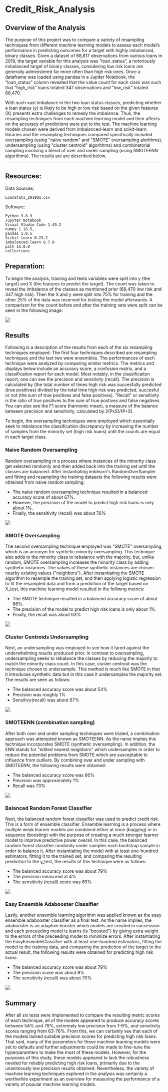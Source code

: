 # Credit_Risk_Analysis


## Overview of the Analysis

The purpose of this project was to compare a variety of resampling techniques from different machine learning models to assess each model’s performance in predicting outcomes for a target with highly imbalanced, binary classes.  Given a dataset of 68,817 observations from various loans in 2019, the target variable for this analysis was “loan_status”, a notoriously imbalanced target of binary classes, considering low risk loans are generally administered far more often than high risk ones.  Once a dataframe was loaded using pandas in a Jupiter Notebook, the “loan_status” column revealed that the value count for each class was such that “high_risk” loans totaled 347 observations and “low_risk” totaled 68,470.  


With such vast imbalance in the two loan status classes, predicting whether a loan status (y) is likely to be high or low risk based on the given features (X) presents extra challenges to remedy the imbalance.  Thus, the resampling techniques from each machine learning model and their affects on the accuracy of predictions were put to the test.  The machine learning models chosen were derived from imbalanced-learn and scikit-learn libraries and the resampling techniques compared specifically included oversampling (using "naive random" and "SMOTE" oversampling alorithms), undersampling (using "cluster centroid" algorithms) and combinatorial sampling involving a blend of over and under sampling (using SMOTEENN algorithms).  The results are are described below.

---------------------------------------------
## Resources:

Data Sources: 
    
    LoanStats_2019Q1.csv

    

Software: 

    Python 3.8.3
    Jupyter Notebook
    Visual Studio Code 1.49.2
    numpy 1.18.5, 
    pandas 1.0.5
    Scikit-learn 0.23.2
    imbalanced-learn 0.7.0
    path 15.0.0
    collections


## Preparation:

To begin the analysis, training and tests variables were split into y (the target) and X (the features to predict the target).  The count was taken to reveal the imbalance of the classes as mentioned prior (68,470 low risk and 347 high risk).  Then the X and y were split into 75% for training and the other 25% of the data was reserved for testing the model afterwards.  A comparison for the count before and after the training sets were split can be seen in the following image:

![](images_for_readme/train_test_split.png)


## Results

Following is a description of the results from each of the six resampling techniques employed.  The first four techniques described are resampling techniques and the last two were ensembles.  The performances of each technique were analyzed by comparing similar metrics.  The metrics and displays below include an accuracy score, a confusion matrix, and a classification report for each model.  Most notably, in the classificaiton report, one can see the precision and senstivity (recall).  The precision is calculated by (the total number of times high risk was succesfully predicted (true positives) divided by the total time high risk was predicted, succesful or not (the sum of true positives and false positives).  "Recall" or sensitivity is the ratio of true positives to the sum of true postives and false negatives.  You can also see the F1 score (harmonic mean), a measure of the balance between precision and sensitivity, calculated by 2(PxS)/(P+S).


To begin, the oversampling techniques were employed which essentially seek to rebalance the classification discrepancy by increasing the number of samples from the minority set (high risk loans) until the counts are equal in each target class.

### Naive Random Oversampling

Random oversampling in a process where instances of the minority class get selected randomly and then added back into the training set until the classes are balanced. After instantiating imblearn's RandomOverSampler and fitting and resampling the training datasets the following results were obtained from naive random sampling:

- The naive random oversampling technique resulted in a balanced accuracy score of about 67%.
- However, the precision of the model to predict high risk loans is only about 1%.  
- Finally, the sensitivity (recall) was about 76%

![](images_for_readme/random_oversampling.png)


### SMOTE Oversampling

The second oversampling technique employed was "SMOTE" oversampling, which is an acronym for synthetic minority oversampling.  This technique also adds to the minority class to rebalance with the majority, but, unlike random, SMOTE oversampling increases the minority class by adding synthetic instances.  The values of these synthetic instances are chosen nearby existing values ("neighbors").  After instantiating the SMOTE algorithm to resample the training set, and then applying logistic regression to fit the resampled data and form a prediction of the target based on X_test, this machine learning model resulted in the folliwng metrics:

- The SMOTE technique resulted in a balanced accuracy score of about 66%.
- The precision of the model to predict high risk loans is only about 1%.  
- Finally, the recall was about 63%

![](images_for_readme/SMOTE.png)




### Cluster Centroids Undersampling

Next, an undersampling was employed to see how it fared against the underwhelming results produced prior.  In contrast to oversampling, undersampling seeks to rebalance the classes by reducing the majority to match the minority class count.  In this case, cluster centroid was the technique chosen to undersample.  This method is much like SMOTE in that it introduces synthetic data but in this case it undersamples the majority set.  The results are seen as follows:

- The balanced accuracy score was about 54%
- Precision was roughly 1%
- Sensitivy(recall) was about 67%

![](images_for_readme/cluster_centroids_undersampling.png)


### SMOTEENN (combination sampling)

After both over and under sampling techniques were trialed, a combination approach was attempted known as SMOTEENN.  As the name implies this technique incorporates SMOTE (synthetic oversampling).  In addition, the ENN stands for "edited nearest neighbors" which undersamples in order to reduce the potential problems from SMOTE which are susceptable to influence from outliers.  By combining over and under sampling with SMOTEENN, the following results were obtained:

- The balanced accuracy score was 66%
- Precision was approximately 1%
- Recall was 73%

![](images_for_readme/smoteenn.png)


### Balanced Random Forest Classifier

Next, the balanced random forest classifier was used to predict credit risk.  This is a form of ensemble classifier.  Ensemble learning is a process where multiple weak learner models are combined either at once (bagging) or in sequence (boosting) with the purpose of creating a much stronger learner model to improve predictive power overall.  In this case, the balanced random forest classifier randomly under samples each bootstrap sample in order to balance it.  After instantiating the model with at least one-hundred estimators, fitting it to the trained set, and comparing the resulting prediciton to the y_test, the results of this technique were as follows:

- The balanced accuracy score was about 79%
- The precision measured at 4%
- The sensitivity (recall) score was 69%


![](images_for_readme/balanced_randomforest_classifier.png)

### Easy Ensemble Adabooster Classifier

Lastly, another ensemble learning algorithm was applied known as the easy ensemble adabooster classifier as a final test.  As the name implies, the adabooster is an adaptive booster which models are created in succession and each proceeding model is learns (is "boosted") by giving extra weight to the errors of the preceeding model to minimize errors.  After instantiating the EasyEnsembleClassifier with at least one-hundred estimators, fitting the model to the training data, and comparing the prediction of the target to the actual result, the following results were obtained for predicting high risk loans:

- The balanced accuracy score was about 79%
- The precision score was about 9%
- The sensitivity (recall) was about 70%

![](images_for_readme/adaboost.png)

## Summary

After all six tests were implemented to compare the resulting metric scores of each technique, all of the models appeared to produce accuracy scores between 54% and 79%, extremely low precision from 1-9%, and sensitivity scores ranging from 63-76%.  From this, we can certainly see that each of the models lacked suitable precision scores for predicting high risk loans.  That said, many of the parameters for these machine learning models were set to defaults and further adjustments could be made to fine-tune the hyperparamters to make the most of these models.  However, for the purposes of this study, these models appeared to lack the robustness needed for reliably predicting high risk loans, primarily due to the unanimously low precision results obtained.  Nevertheless, the variety of machine learning techniques explored in the analysis was certainly a worthwhile experiment as an overview for measuring the performance of a variety of popular machine learning models.